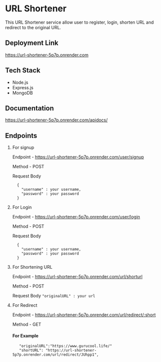 # URL Shortener

This URL Shortener service allow user to register, login, shorten URL and redirect to the original URL.

## Deployment Link

https://url-shortener-5p7p.onrender.com


## Tech Stack

* Node.js
* Express.js
* MongoDB

## Documentation

https://url-shortener-5p7p.onrender.com/apidocs/

## Endpoints

1. For signup

    Endpoint - https://url-shortener-5p7p.onrender.com/user/signup
   
    Method - POST

    Request Body
    ```
      {
        "username" : your username,
        "password" : your password
      }
    
    ```

2. For Login

    Endpoint - https://url-shortener-5p7p.onrender.com/user/login
   
    Method - POST

   Request Body
    ```
      {
        "username" : your username,
        "password" : your password
      }
    
    ```

3. For Shortening URL

    Endpoint - https://url-shortener-5p7p.onrender.com/url/shorturl
   
    Method - POST

      Request Body
       ```
          "originalURL" : your url
       ```

4. For Redirect

    Endpoint - https://url-shortener-5p7p.onrender.com/url/redirect/:short
   
    Method - GET

   #### For Example
  
   ```
      "originalURL":"https://www.gurucool.life/"
      "shortURL": "https://url-shortener-5p7p.onrender.com/url/redirect/JUhpp1",

   ```

